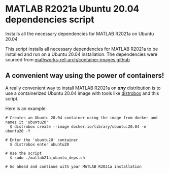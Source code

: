 # MATLAB R2021a Ubuntu 20.04 dependencies script
Installs all the necessary dependencies for MATLAB R2021a on Ubuntu 20.04

This script installs all necessary dependencies for MATLAB R2021a to be installed and run on a Ubuntu 20.04 installation.
The dependencies were sourced from [mathworks-ref-arch/container-images github](https://github.com/mathworks-ref-arch/container-images)  

## A convenient way using the power of containers!
A really convenient way to install MATLAB R2021a on ***any*** distribution is to use a containerized Ubuntu 20.04 image with tools like [distrobox](https://github.com/89luca89/distrobox) and this script.  

Here is an example:
```
# Creates an Ubuntu 20.04 container using the image from docker and names it 'ubuntu20'
  $ distrobox create --image docker.io/library/ubuntu:20.04 -n ubuntu20 -Y

# Enter the 'ubuntu20' container
  $ distrobox enter ubuntu20

# Use the script
  $ sudo ./matlab21a_ubuntu_deps.sh

# Go ahead and continue with your MATLAB R2021a installation
```
